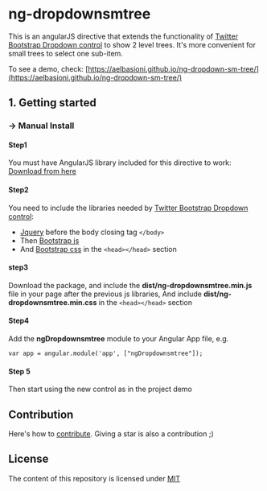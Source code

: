# ng-dropdownsmtree

This is an angularJS directive that extends the functionality of [Twitter Bootstrap Dropdown control](https://getbootstrap.com/docs/3.3/components/#dropdowns) to show 2 level trees. It's more convenient for small trees to select one sub-item.

To see a demo, check: [https://aelbasioni.github.io/ng-dropdown-sm-tree/](https://aelbasioni.github.io/ng-dropdown-sm-tree/)

## 1. Getting started

### → Manual Install

#### Step1

You must have AngularJS library included for this directive to work: [Download from here](https://angularjs.org/)

#### Step2

You need to include the libraries needed by [Twitter Bootstrap Dropdown control](https://getbootstrap.com/docs/3.3/components/#dropdowns):

- [Jquery](https://developers.google.com/speed/libraries/#jquery)
before the body closing tag `</body>`
- Then [Bootstrap js](http://getbootstrap.com/docs/3.3/getting-started/#download)
- And [Bootstrap css](http://getbootstrap.com/docs/3.3/getting-started/#download) in the `<head></head>` section

#### step3

Download the package, and include the **dist/ng-dropdownsmtree.min.js** file in your page after the previous js libraries, And include **dist/ng-dropdownsmtree.min.css** in the `<head></head>` section

#### Step4

Add the **ngDropdownsmtree** module to your Angular App file, e.g.
```
var app = angular.module('app', ["ngDropdownsmtree"]);
```

#### Step 5

Then start using the new control as in the project demo


## Contribution

Here's how to [contribute](https://github.com/aelbasioni/ng-dropdown-sm-tree/blob/master/CONTRIBUTING.md). Giving a star is also a contribution ;)

## License

The content of this repository is licensed under [MIT]()